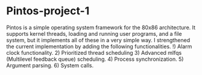 # Pintos-project-1
Pintos is a simple operating system framework for the 80x86 architecture. It supports kernel threads, loading and running user programs, and a file system, but it implements all of these in a very simple way. I strengthened the current implementation by adding the following functionalities.  !) Alarm clock functionality. 2) Prioritized thread scheduling 3) Advanced mlfqs (Multilevel feedback queue) scheduling. 4) Process synchronization. 5) Argument parsing. 6) System calls.
